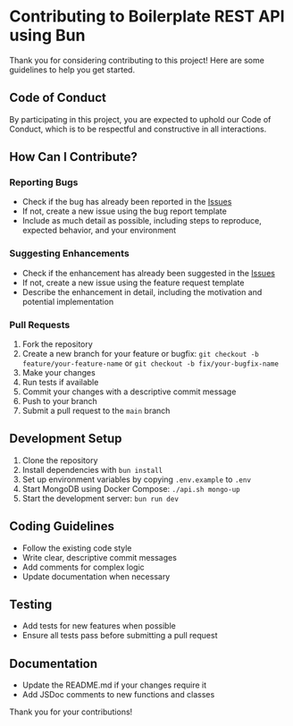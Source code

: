 # Contributing to Boilerplate REST API using Bun

Thank you for considering contributing to this project! Here are some guidelines to help you get started.

## Code of Conduct

By participating in this project, you are expected to uphold our Code of Conduct, which is to be respectful and constructive in all interactions.

## How Can I Contribute?

### Reporting Bugs

- Check if the bug has already been reported in the [Issues](https://github.com/aashari/boilerplate-rest-api-bun/issues)
- If not, create a new issue using the bug report template
- Include as much detail as possible, including steps to reproduce, expected behavior, and your environment

### Suggesting Enhancements

- Check if the enhancement has already been suggested in the [Issues](https://github.com/aashari/boilerplate-rest-api-bun/issues)
- If not, create a new issue using the feature request template
- Describe the enhancement in detail, including the motivation and potential implementation

### Pull Requests

1. Fork the repository
2. Create a new branch for your feature or bugfix: `git checkout -b feature/your-feature-name` or `git checkout -b fix/your-bugfix-name`
3. Make your changes
4. Run tests if available
5. Commit your changes with a descriptive commit message
6. Push to your branch
7. Submit a pull request to the `main` branch

## Development Setup

1. Clone the repository
2. Install dependencies with `bun install`
3. Set up environment variables by copying `.env.example` to `.env`
4. Start MongoDB using Docker Compose: `./api.sh mongo-up`
5. Start the development server: `bun run dev`

## Coding Guidelines

- Follow the existing code style
- Write clear, descriptive commit messages
- Add comments for complex logic
- Update documentation when necessary

## Testing

- Add tests for new features when possible
- Ensure all tests pass before submitting a pull request

## Documentation

- Update the README.md if your changes require it
- Add JSDoc comments to new functions and classes

Thank you for your contributions! 